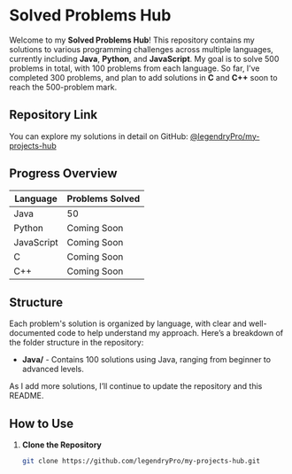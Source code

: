 # Solved Problems Hub

Welcome to my **Solved Problems Hub**! This repository contains my solutions to various programming challenges across multiple languages, currently including **Java**, **Python**, and **JavaScript**. My goal is to solve 500 problems in total, with 100 problems from each language. So far, I’ve completed 300 problems, and plan to add solutions in **C** and **C++** soon to reach the 500-problem mark.

## Repository Link
You can explore my solutions in detail on GitHub: [@legendryPro/my-projects-hub](https://github.com/legendryPro/my-projects-hub)

## Progress Overview

| Language     | Problems Solved |
|--------------|-----------------|
| Java         | 50              |
| Python       | Coming Soon     |          |
| JavaScript   | Coming Soon     |
| C            | Coming Soon     |
| C++          | Coming Soon     |

## Structure

Each problem's solution is organized by language, with clear and well-documented code to help understand my approach. Here’s a breakdown of the folder structure in the repository:

- **Java/** - Contains 100 solutions using Java, ranging from beginner to advanced levels.


As I add more solutions, I’ll continue to update the repository and this README.

## How to Use

1. **Clone the Repository**
   ```bash
   git clone https://github.com/legendryPro/my-projects-hub.git

